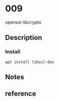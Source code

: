 # 009
openssl-libcrypto 

## Description

### Install
`apt install libssl-dev`

## Notes


## reference
